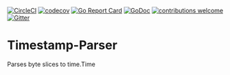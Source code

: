 [![CircleCI](https://circleci.com/gh/AlecRandazzo/Timestamp-Parser/tree/master.svg?style=svg)](https://circleci.com/gh/AlecRandazzo/Timestamp-Parser/tree/master) [![codecov](https://codecov.io/gh/AlecRandazzo/Timestamp-Parser/branch/master/graph/badge.svg)](https://codecov.io/gh/AlecRandazzo/Timestamp-Parser) [![Go Report Card](https://goreportcard.com/badge/github.com/AlecRandazzo/Timestamp-Parser)](https://goreportcard.com/report/github.com/AlecRandazzo/Timestamp-Parser) [![GoDoc](https://godoc.org/github.com/AlecRandazzo/Timestamp-Parser?status.png)](https://godoc.org/github.com/AlecRandazzo/Timestamp-Parser) [![contributions welcome](https://img.shields.io/badge/contributions-welcome-brightgreen.svg?style=flat)](https://github.com/AlecRandazzo/Timestamp-Parser/issues) [![Gitter](https://badges.gitter.im/GoForensics/community.svg)](https://gitter.im/GoForensics/community?utm_source=badge&utm_medium=badge&utm_campaign=pr-badge)

# Timestamp-Parser
Parses byte slices to time.Time
